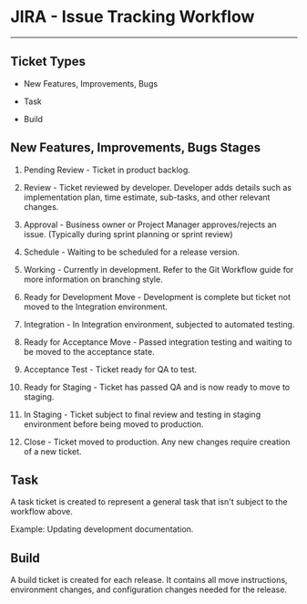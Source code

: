 # JIRA - Issue Tracking  Workflow
----

## Ticket Types

-  New Features, Improvements, Bugs

-  Task

-  Build

## New Features, Improvements, Bugs Stages

1. Pending Review - Ticket in product backlog.

2. Review - Ticket reviewed by developer. Developer adds details such as
implementation plan, time estimate, sub-tasks, and other relevant changes.

3. Approval - Business owner or Project Manager approves/rejects an issue.
 (Typically during sprint planning or sprint review)

4. Schedule - Waiting to be scheduled for a release version.

5. Working - Currently in development. Refer to the Git Workflow guide for more information on branching style.

6. Ready for Development Move - Development is complete but ticket not moved to the Integration environment.

7. Integration - In Integration environment, subjected to automated testing.

8. Ready for Acceptance Move - Passed integration testing and waiting to be moved to the acceptance state.

9. Acceptance Test - Ticket ready for QA to test.

10. Ready for Staging - Ticket has passed QA and is now ready to move to staging.

11. In Staging - Ticket subject to final review and testing in staging environment before being moved to production.

12. Close - Ticket moved to production. Any new changes require creation of a new ticket.


## Task

A task ticket is created to represent a general task that isn't subject to the workflow above.

Example: Updating development documentation.

## Build
A build ticket is created for each release.  It contains all move instructions, environment changes, and configuration changes needed for the release.
